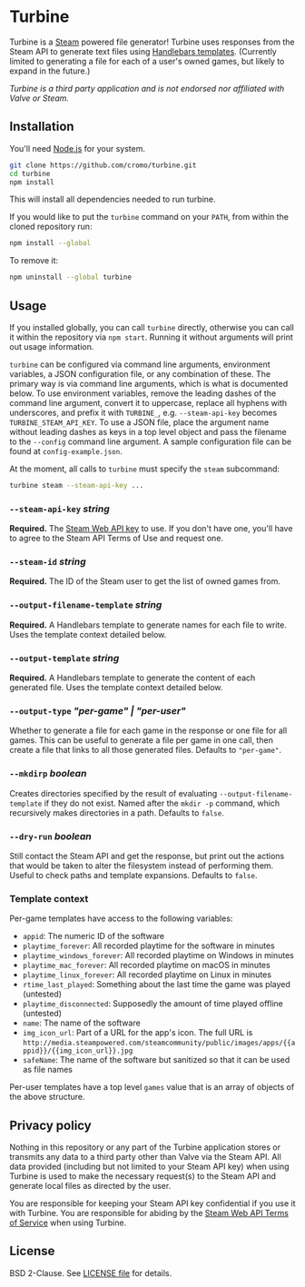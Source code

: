 # Turbine

Turbine is a [Steam](https://store.steampowered.com/about/) powered file generator! Turbine uses responses from the Steam API to generate text files using [Handlebars templates](https://handlebarsjs.com/guide/). (Currently limited to generating a file for each of a user's owned games, but likely to expand in the future.)

_Turbine is a third party application and is not endorsed nor affiliated with Valve or Steam._

## Installation

You'll need [Node.js](https://nodejs.org/en/download) for your system.

```bash
git clone https://github.com/cromo/turbine.git
cd turbine
npm install
```

This will install all dependencies needed to run turbine.

If you would like to put the `turbine` command on your `PATH`, from within the
cloned repository run:

```bash
npm install --global
```

To remove it:

```bash
npm uninstall --global turbine
```

## Usage

If you installed globally, you can call `turbine` directly, otherwise you can call it within the repository via `npm start`. Running it without arguments will print out usage information.

`turbine` can be configured via command line arguments, environment variables, a JSON configuration file, or any combination of these. The primary way is via command line arguments, which is what is documented below. To use environment variables, remove the leading dashes of the command line argument, convert it to uppercase, replace all hyphens with underscores, and prefix it with `TURBINE_`, e.g. `--steam-api-key` becomes `TURBINE_STEAM_API_KEY`. To use a JSON file, place the argument name without leading dashes as keys in a top level object and pass the filename to the `--config` command line argument. A sample configuration file can be found at `config-example.json`.

At the moment, all calls to `turbine` must specify the `steam` subcommand:

```bash
turbine steam --steam-api-key ...
```

### `--steam-api-key` _string_

**Required.** The [Steam Web API key](https://steamcommunity.com/dev) to use. If you don't have one, you'll have to agree to the Steam API Terms of Use and request one.

### `--steam-id` _string_

**Required.** The ID of the Steam user to get the list of owned games from.

### `--output-filename-template` _string_

**Required.** A Handlebars template to generate names for each file to write. Uses the template context detailed below.

### `--output-template` _string_

**Required.** A Handlebars template to generate the content of each generated file. Uses the template context detailed below.

### `--output-type` _"per-game" | "per-user"_

Whether to generate a file for each game in the response or one file for all games. This can be useful to generate a file per game in one call, then create a file that links to all those generated files. Defaults to `"per-game"`.

### `--mkdirp` _boolean_

Creates directories specified by the result of evaluating `--output-filename-template` if they do not exist. Named after the `mkdir -p` command, which recursively makes directories in a path. Defaults to `false`.

### `--dry-run` _boolean_

Still contact the Steam API and get the response, but print out the actions that would be taken to alter the filesystem instead of performing them. Useful to check paths and template expansions. Defaults to `false`.

### Template context

Per-game templates have access to the following variables:

- `appid`: The numeric ID of the software
- `playtime_forever`: All recorded playtime for the software in minutes
- `playtime_windows_forever`: All recorded playtime on Windows in minutes
- `playtime_mac_forever`: All recorded playtime on macOS in minutes
- `playtime_linux_forever`: All recorded playtime on Linux in minutes
- `rtime_last_played`: Something about the last time the game was played (untested)
- `playtime_disconnected`: Supposedly the amount of time played offline (untested)
- `name`: The name of the software
- `img_icon_url`: Part of a URL for the app's icon. The full URL is `http://media.steampowered.com/steamcommunity/public/images/apps/{{appid}}/{{img_icon_url}}.jpg`
- `safeName`: The name of the software but sanitized so that it can be used as file names

Per-user templates have a top level `games` value that is an array of objects of the above structure.

## Privacy policy

Nothing in this repository or any part of the Turbine application stores or transmits any data to a third party other than Valve via the Steam API. All data provided (including but not limited to your Steam API key) when using Turbine is used to make the necessary request(s) to the Steam API and generate local files as directed by the user.

You are responsible for keeping your Steam API key confidential if you use it with Turbine. You are responsible for abiding by the [Steam Web API Terms of Service](https://steamcommunity.com/dev/apiterms) when using Turbine.

## License

BSD 2-Clause. See [LICENSE file](./LICENSE) for details.
